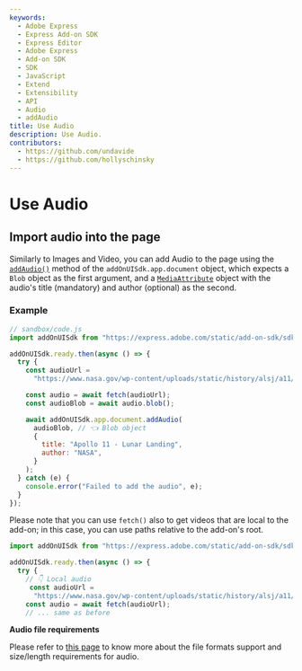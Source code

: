 ```yaml
---
keywords:
  - Adobe Express
  - Express Add-on SDK
  - Express Editor
  - Adobe Express
  - Add-on SDK
  - SDK
  - JavaScript
  - Extend
  - Extensibility
  - API
  - Audio
  - addAudio
title: Use Audio
description: Use Audio.
contributors:
  - https://github.com/undavide
  - https://github.com/hollyschinsky
---
```


# Use Audio

## Import audio into the page

Similarly to Images and Video, you can add Audio to the page using the [`addAudio()`](../../../references/addonsdk/app-document.md#addaudio) method of the `addOnUISdk.app.document` object, which expects a `Blob` object as the first argument, and a [`MediaAttribute`](../../../references/addonsdk/app-document.md#mediaattributes) object with the audio's title (mandatory) and author (optional) as the second.

### Example

```js
// sandbox/code.js
import addOnUISdk from "https://express.adobe.com/static/add-on-sdk/sdk.js";

addOnUISdk.ready.then(async () => {
  try {
    const audioUrl =
      "https://www.nasa.gov/wp-content/uploads/static/history/alsj/a11/a11a1021133-3114.mp3";

    const audio = await fetch(audioUrl);
    const audioBlob = await audio.blob();

    await addOnUISdk.app.document.addAudio(
      audioBlob, // 👈 Blob object
      {
        title: "Apollo 11 - Lunar Landing",
        author: "NASA",
      }
    );
  } catch (e) {
    console.error("Failed to add the audio", e);
  }
});
```

Please note that you can use `fetch()` also to get videos that are local to the add-on; in this case, you can use paths relative to the add-on's root.

```js
import addOnUISdk from "https://express.adobe.com/static/add-on-sdk/sdk.js";

addOnUISdk.ready.then(async () => {
  try {
    // 👇 Local audio
     const audioUrl =
      "https://www.nasa.gov/wp-content/uploads/static/history/alsj/a11/a11a1021133-3114.mp3";
    const audio = await fetch(audioUrl);
    // ... same as before
```

<InlineAlert slots="header, text" variant="info"/>

**Audio file requirements**

Please refer to [this page](https://helpx.adobe.com/au/express/create-and-edit-videos/change-file-formats/video-quick-actions-requirements.html) to know more about the file formats support and size/length requirements for audio.
